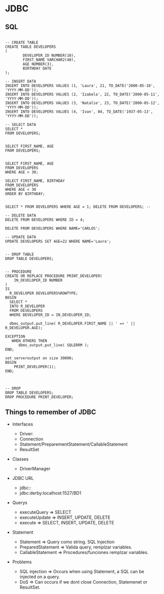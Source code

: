 # JDBC


## SQL


```oracle-sql

-- CREATE TABLE
CREATE TABLE DEVELOPERS
(
        DEVELOPER_ID NUMBER(10),
        FIRST_NAME VARCHAR2(40),
        AGE NUMBER(3),
        BIRTHDAY DATE
);

-- INSERT DATA
INSERT INTO DEVELOPERS VALUES (1, 'Laura', 21, TO_DATE('2000-05-10', 'YYYY-MM-DD'));
INSERT INTO DEVELOPERS VALUES (2, 'Izabela', 22, TO_DATE('2000-05-11', 'YYYY-MM-DD'));
INSERT INTO DEVELOPERS VALUES (3, 'Natalie', 23, TO_DATE('2000-05-12', 'YYYY-MM-DD'));
INSERT INTO DEVELOPERS VALUES (4, 'Ivan', 84, TO_DATE('1937-05-13', 'YYYY-MM-DD'));

-- SELECT DATA
SELECT * 
FROM DEVELOPERS;


SELECT FIRST_NAME, AGE 
FROM DEVELOPERS;


SELECT FIRST_NAME, AGE 
FROM DEVELOPERS 
WHERE AGE > 30;

SELECT FIRST_NAME, BIRTHDAY 
FROM DEVELOPERS 
WHERE AGE < 30
ORDER BY BIRTHDAY;


SELECT * FROM DEVELOPERS WHERE AGE = 1; DELETE FROM DEVELOPERS; --

-- DELETE DATA
DELETE FROM DEVELOPERS WHERE ID = 4;

DELETE FROM DEVELOPERS WHERE NAME='CARLOS';

-- UPDATE DATA
UPDATE DEVELOPERS SET AGE=22 WHERE NAME='Laura';


-- DROP TABLE
DROP TABLE DEVELOPERS;


-- PROCEDURE
CREATE OR REPLACE PROCEDURE PRINT_DEVELOPER(
    IN_DEVELOPER_ID NUMBER 
)
IS
  R_DEVELOPER DEVELOPERS%ROWTYPE;
BEGIN
  SELECT *
  INTO R_DEVELOPER
  FROM DEVELOPERS
  WHERE DEVELOPER_ID = IN_DEVELOPER_ID;
  
  dbms_output.put_line( R_DEVELOPER.FIRST_NAME || ' => ' || R_DEVELOPER.AGE);

EXCEPTION
   WHEN OTHERS THEN
      dbms_output.put_line( SQLERRM );
END;

set serveroutput on size 30000;
BEGIN
    PRINT_DEVELOPER(1);
END;



-- DROP 
DROP TABLE DEVELOPERS;
DROP PROCEDURE PRINT_DEVELOPER;

```

## Things to remember of JDBC

- Interfaces
    - Driver: 
    - Connection
    - Statement/PreparementStatement/CallableStatement
    - ResultSet
    
- Classes 
  - DriverManager
    
- JDBC URL 
    - jdbc:<database>:<connection details>
    - jdbc:derby:localhost:1527/BD1
    
- Querys 
    - executeQuery => SELECT
    - executeUpdate => INSERT, UPDATE, DELETE
    - execute => SELECT, INSERT, UPDATE, DELETE
    
- Statement
    - Statement => Query como string. SQL Injection
    - PreparedStatement => Valida query, remplzar variables.
    - CallableStatement => Procedures/funciones remplzar variables.
    
- Problems
    - SQL injection => Occurs when using Statement, a SQL can be injected on a query.
    - DoS => Can occurs if we dont close Connection, Statemenet or ResultSet.
  
